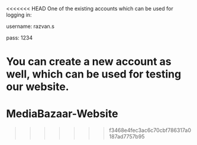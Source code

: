 <<<<<<< HEAD
One of the existing accounts which can be used for logging in:

username: razvan.s

pass: 1234

You can create a new account as well, which can be used for testing our website.
=======
# MediaBazaar-Website
>>>>>>> f3468e4fec3ac6c70cbf786317a0187ad7757b95
